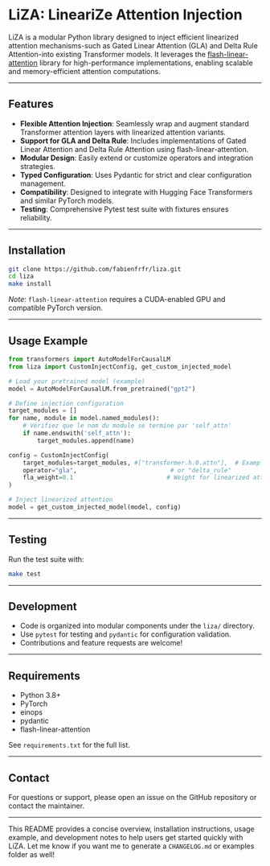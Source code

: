 # LiZA: LineariZe Attention Injection

LiZA is a modular Python library designed to inject efficient linearized attention mechanisms-such as Gated Linear Attention (GLA) and Delta Rule Attention-into existing Transformer models. It leverages the [flash-linear-attention](https://github.com/fla-org/flash-linear-attention) library for high-performance implementations, enabling scalable and memory-efficient attention computations.

---

## Features

- **Flexible Attention Injection**: Seamlessly wrap and augment standard Transformer attention layers with linearized attention variants.
- **Support for GLA and Delta Rule**: Includes implementations of Gated Linear Attention and Delta Rule Attention using flash-linear-attention.
- **Modular Design**: Easily extend or customize operators and integration strategies.
- **Typed Configuration**: Uses Pydantic for strict and clear configuration management.
- **Compatibility**: Designed to integrate with Hugging Face Transformers and similar PyTorch models.
- **Testing**: Comprehensive Pytest test suite with fixtures ensures reliability.

---

## Installation

```bash
git clone https://github.com/fabienfrfr/liza.git
cd liza
make install
```

*Note*: `flash-linear-attention` requires a CUDA-enabled GPU and compatible PyTorch version.

---

## Usage Example

```python
from transformers import AutoModelForCausalLM
from liza import CustomInjectConfig, get_custom_injected_model

# Load your pretrained model (example)
model = AutoModelForCausalLM.from_pretrained("gpt2")

# Define injection configuration
target_modules = []
for name, module in model.named_modules():
    # Vérifiez que le nom du module se termine par 'self_attn'
    if name.endswith('self_attn'):
        target_modules.append(name)

config = CustomInjectConfig(
    target_modules=target_modules, #["transformer.h.0.attn"],  # Example module name(s)
    operator="gla",                          # or "delta_rule"
    fla_weight=0.1                          # Weight for linearized attention output
)

# Inject linearized attention
model = get_custom_injected_model(model, config)
```


---

## Testing

Run the test suite with:

```bash
make test
```


---

## Development

- Code is organized into modular components under the `liza/` directory.
- Use `pytest` for testing and `pydantic` for configuration validation.
- Contributions and feature requests are welcome!

---

## Requirements

- Python 3.8+
- PyTorch
- einops
- pydantic
- flash-linear-attention

See `requirements.txt` for the full list.

---

## Contact

For questions or support, please open an issue on the GitHub repository or contact the maintainer.

---

This README provides a concise overview, installation instructions, usage example, and development notes to help users get started quickly with LiZA. Let me know if you want me to generate a `CHANGELOG.md` or examples folder as well!

